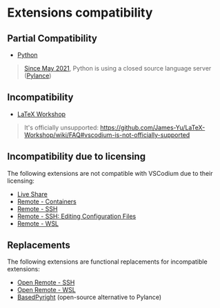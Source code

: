 # Extensions compatibility

## Partial Compatibility

- [Python](https://marketplace.visualstudio.com/items?itemName=ms-python.python)
> [Since May 2021](https://devblogs.microsoft.com/python/python-in-visual-studio-code-may-2021-release/), Python is using a closed source language server ([Pylance](https://marketplace.visualstudio.com/items?itemName=ms-python.vscode-pylance))

## Incompatibility

- [LaTeX Workshop](https://marketplace.visualstudio.com/items?itemName=James-Yu.latex-workshop)
> It's officially unsupported: https://github.com/James-Yu/LaTeX-Workshop/wiki/FAQ#vscodium-is-not-officially-supported

## Incompatibility due to licensing

The following extensions are not compatible with VSCodium due to their licensing:

- [Live Share](https://marketplace.visualstudio.com/items?itemName=MS-vsliveshare.vsliveshare)
- [Remote - Containers](https://marketplace.visualstudio.com/items?itemName=ms-vscode-remote.remote-containers)
- [Remote - SSH](https://marketplace.visualstudio.com/items?itemName=ms-vscode-remote.remote-ssh)
- [Remote - SSH: Editing Configuration Files](https://marketplace.visualstudio.com/items?itemName=ms-vscode-remote.remote-ssh-edit)
- [Remote - WSL](https://marketplace.visualstudio.com/items?itemName=ms-vscode-remote.remote-wsl)

## Replacements

The following extensions are functional replacements for incompatible extensions:

- [Open Remote - SSH](https://open-vsx.org/extension/jeanp413/open-remote-ssh)
- [Open Remote - WSL](https://open-vsx.org/extension/jeanp413/open-remote-wsl)
- [BasedPyright](https://open-vsx.org/extension/detachhead/basedpyright) (open-source alternative to Pylance)
